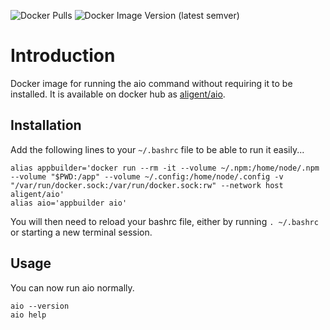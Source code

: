 ![Docker Pulls](https://img.shields.io/docker/pulls/aligent/aio)
![Docker Image Version (latest semver)](https://img.shields.io/docker/v/aligent/aio?sort=semver)

# Introduction

Docker image for running the aio command without requiring it to be installed. It is available on docker 
hub as [aligent/aio](https://hub.docker.com/r/aligent/aio).

## Installation

Add the following lines to your `~/.bashrc` file to be able to run it easily...

```
alias appbuilder='docker run --rm -it --volume ~/.npm:/home/node/.npm --volume "$PWD:/app" --volume ~/.config:/home/node/.config -v "/var/run/docker.sock:/var/run/docker.sock:rw" --network host aligent/aio'
alias aio='appbuilder aio'

```

You will then need to reload your bashrc file, either by running `. ~/.bashrc` or starting a new terminal session.

## Usage

You can now run aio normally.

```
aio --version
aio help 
```

